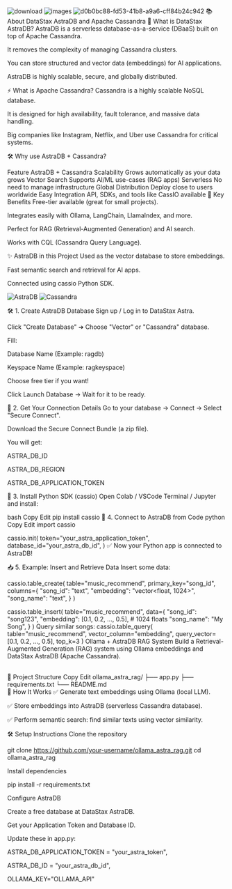 ![download](https://github.com/user-attachments/assets/2d396860-6e9d-456a-86b2-2afc611c8b81)
![images](https://github.com/user-attachments/assets/53eb4059-f148-4be0-8cc0-6f6626c9f0bf)
![d0b0bc88-fd53-41b8-a9a6-cff84b24c942](https://github.com/user-attachments/assets/e5f084de-4b76-4197-8cdd-73d528f98f4d)
📚 About DataStax AstraDB and Apache Cassandra
🚀 What is DataStax AstraDB?
AstraDB is a serverless database-as-a-service (DBaaS) built on top of Apache Cassandra.

It removes the complexity of managing Cassandra clusters.

You can store structured and vector data (embeddings) for AI applications.

AstraDB is highly scalable, secure, and globally distributed.

⚡ What is Apache Cassandra?
Cassandra is a highly scalable NoSQL database.

It is designed for high availability, fault tolerance, and massive data handling.

Big companies like Instagram, Netflix, and Uber use Cassandra for critical systems.

🛠️ Why use AstraDB + Cassandra?

Feature	AstraDB + Cassandra
Scalability	Grows automatically as your data grows
Vector Search	Supports AI/ML use-cases (RAG apps)
Serverless	No need to manage infrastructure
Global Distribution	Deploy close to users worldwide
Easy Integration	API, SDKs, and tools like CassIO available
🎯 Key Benefits
Free-tier available (great for small projects).

Integrates easily with Ollama, LangChain, LlamaIndex, and more.

Perfect for RAG (Retrieval-Augmented Generation) and AI search.

Works with CQL (Cassandra Query Language).

✨ AstraDB in this Project
Used as the vector database to store embeddings.

Fast semantic search and retrieval for AI apps.

Connected using cassio Python SDK.

![AstraDB](https://img.shields.io/badge/Powered%20By-DataStax%20Astra-blue)
![Cassandra](https://img.shields.io/badge/Database-Cassandra-orange)

🛠 1. Create AstraDB Database
Sign up / Log in to DataStax Astra.

Click "Create Database" ➔ Choose "Vector" or "Cassandra" database.

Fill:

Database Name (Example: ragdb)

Keyspace Name (Example: ragkeyspace)

Choose free tier if you want!

Click Launch Database → Wait for it to be ready.

🔐 2. Get Your Connection Details
Go to your database → Connect → Select "Secure Connect".

Download the Secure Connect Bundle (a zip file).

You will get:

ASTRA_DB_ID

ASTRA_DB_REGION

ASTRA_DB_APPLICATION_TOKEN

🐍 3. Install Python SDK (cassio)
Open Colab / VSCode Terminal / Jupyter and install:

bash
Copy
Edit
pip install cassio
🔗 4. Connect to AstraDB from Code
python
Copy
Edit
import cassio

cassio.init(
    token="your_astra_application_token",
    database_id="your_astra_db_id",
)
✅ Now your Python app is connected to AstraDB!

📥 5. Example: Insert and Retrieve Data
Insert some data:


cassio.table_create(
    table="music_recommend",
    primary_key="song_id",
    columns={
        "song_id": "text",
        "embedding": "vector<float, 1024>",
        "song_name": "text",
    }
)

cassio.table_insert(
    table="music_recommend",
    data={
        "song_id": "song123",
        "embedding": [0.1, 0.2, ..., 0.5],  # 1024 floats
        "song_name": "My Song",
    }
)
Query similar songs:
cassio.table_query(
    table="music_recommend",
    vector_column="embedding",
    query_vector=[0.1, 0.2, ..., 0.5],
    top_k=3
)
Ollama + AstraDB RAG System
Build a Retrieval-Augmented Generation (RAG) system using Ollama embeddings and DataStax AstraDB (Apache Cassandra).

<br>
🧩 Project Structure
Copy
Edit
ollama_astra_rag/
├── app.py
├── requirements.txt
└── README.md
<br>
🚀 How It Works
✅ Generate text embeddings using Ollama (local LLM).

✅ Store embeddings into AstraDB (serverless Cassandra database).

✅ Perform semantic search: find similar texts using vector similarity.


🛠️ Setup Instructions
Clone the repository


git clone https://github.com/your-username/ollama_astra_rag.git
cd ollama_astra_rag

Install dependencies


pip install -r requirements.txt

Configure AstraDB

Create a free database at DataStax AstraDB.

Get your Application Token and Database ID.

Update these in app.py:


ASTRA_DB_APPLICATION_TOKEN = "your_astra_token",

ASTRA_DB_ID = "your_astra_db_id",

OLLAMA_KEY="OLLAMA_API"

